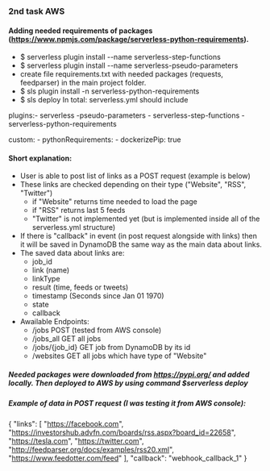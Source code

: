 ### 2nd task AWS

#### Adding needed requirements of packages (https://www.npmjs.com/package/serverless-python-requirements).

* $ serverless plugin install --name serverless-step-functions
* $ serverless plugin install --name serverless-pseudo-parameters
* create file requirements.txt with needed packages (requests, feedparser) in the main project folder.
* $ sls plugin install -n serverless-python-requirements
* $ sls deploy
In total: serverless.yml should include

plugins:- serverless -pseudo-parameters - serverless-step-functions - serverless-python-requirements

custom: - pythonRequirements: - dockerizePip: true

#### Short explanation: 
* User is able to post list of links as a POST request (example is below)
* These links are checked depending on their type ("Website", "RSS", "Twitter")
  * if "Website" returns time needed to load the page
  * if "RSS" returns last 5 feeds
  * "Twitter" is not implemented yet (but is implemented inside all of the serverless.yml structure)
* If there is "callback" in event (in post request alongside with links) then it will be saved in DynamoDB the same way as the main data about links.
* The saved data about links are: 
  * job_id
  * link (name)
  * linkType
  * result (time, feeds or tweets)
  * timestamp (Seconds since Jan 01 1970)
  * state
  * callback
* Awailable Endpoints:
  * /jobs POST (tested from AWS console)
  * /jobs_all GET all jobs
  * /jobs/{job_id} GET job from DynamoDB by its id
  * /websites GET all jobs which have type of "Website"

##### Needed packages were downloaded from https://pypi.org/ and added locally. Then deployed to AWS by using command $serverless deploy


##### Example of data in POST request (I was testing it from AWS console):
{
  "links": [
    "https://facebook.com",
    "https://investorshub.advfn.com/boards/rss.aspx?board_id=22658",
    "https://tesla.com",
    "https://twitter.com",
    "http://feedparser.org/docs/examples/rss20.xml",
    "https://www.feedotter.com/feed"
  ],
  "callback": "webhook_callback_1"
}
